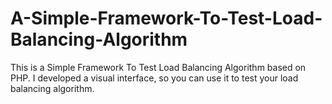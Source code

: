 # A-Simple-Framework-To-Test-Load-Balancing-Algorithm
This is a Simple Framework To Test Load Balancing Algorithm based on PHP. 
I developed a visual interface, so you can use it to test your load balancing algorithm.
